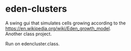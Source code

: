 # eden-clusters
A swing gui that simulates cells growing according to the https://en.wikipedia.org/wiki/Eden_growth_model.  
Another class project.

Run on edencluster.class.  
